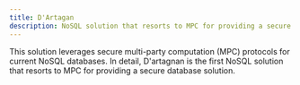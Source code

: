 ```yaml
---
title: D'Artagan
description: NoSQL solution that resorts to MPC for providing a secure database solution.
---
```


This solution leverages secure multi-party computation (MPC) protocols for current NoSQL databases. In detail, D'artagnan is the first NoSQL solution that resorts to MPC for providing a secure database solution.
